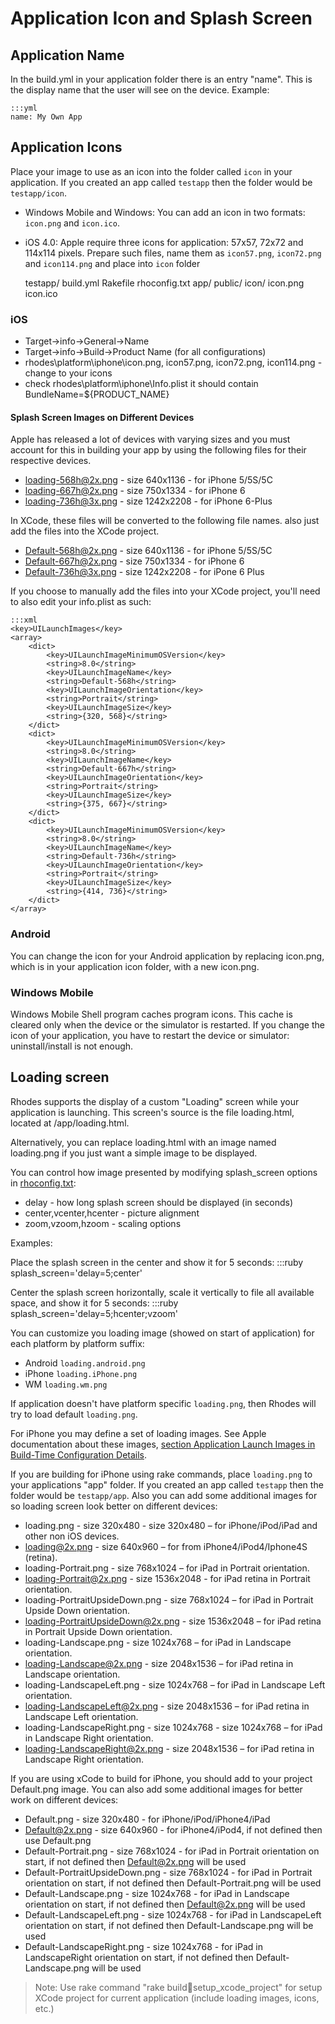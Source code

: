 # Application Icon and Splash Screen
## Application Name
In the build.yml in your application folder there is an entry "name". This is the display name that the user will see on the device. Example:

	:::yml
	name: My Own App

## Application Icons
Place your image to use as an icon into the folder called `icon` in your application. If you created an app called `testapp` then the folder would be `testapp/icon`.

* Windows Mobile and Windows: You can add an icon in two formats: `icon.png` and  `icon.ico`.
* iOS 4.0: Apple require three icons for application: 57x57, 72x72 and 114x114 pixels. Prepare such files, name them as `icon57.png`, `icon72.png` and `icon114.png` and place into `icon` folder

	testapp/
		build.yml
		Rakefile
		rhoconfig.txt
		app/
		public/
		icon/
			icon.png
			icon.ico

### iOS
* Target->info->General->Name
* Target->info->Build->Product Name (for all configurations)
* rhodes\platform\iphone\icon.png, icon57.png, icon72.png, icon114.png - change to your icons
* check rhodes\platform\iphone\Info.plist it should contain BundleName=${PRODUCT_NAME}

#### Splash Screen Images on Different Devices
Apple has released a lot of devices with varying sizes and you must account for this in building your app by using the following files for their respective devices.

* loading-568h@2x.png - size 640x1136  - for iPhone 5/5S/5C
* loading-667h@2x.png - size 750x1334  - for iPhone 6
* loading-736h@3x.png - size 1242x2208 - for iPhone 6-Plus

In XCode, these files will be converted to the following file names. also just add the files into the XCode project.

* Default-568h@2x.png - size 640x1136  - for iPhone 5/5S/5C
* Default-667h@2x.png - size 750x1334  - for iPhone 6
* Default-736h@3x.png - size 1242x2208 - for iPone 6 Plus

If you choose to manually add the files into your XCode project, you'll need to also edit your info.plist as such:

	:::xml
	<key>UILaunchImages</key>
	<array>
		<dict>
			<key>UILaunchImageMinimumOSVersion</key>
			<string>8.0</string>
			<key>UILaunchImageName</key>
			<string>Default-568h</string>
			<key>UILaunchImageOrientation</key>
			<string>Portrait</string>
			<key>UILaunchImageSize</key>
			<string>{320, 568}</string>
		</dict>
		<dict>
			<key>UILaunchImageMinimumOSVersion</key>
			<string>8.0</string>
			<key>UILaunchImageName</key>
			<string>Default-667h</string>
			<key>UILaunchImageOrientation</key>
			<string>Portrait</string>
			<key>UILaunchImageSize</key>
			<string>{375, 667}</string>
		</dict>
		<dict>
			<key>UILaunchImageMinimumOSVersion</key>
			<string>8.0</string>
			<key>UILaunchImageName</key>
			<string>Default-736h</string>
			<key>UILaunchImageOrientation</key>
			<string>Portrait</string>
			<key>UILaunchImageSize</key>
			<string>{414, 736}</string>
		</dict>
	</array>

### Android
You can change the icon for your Android application by replacing icon.png, which is in your application icon folder, with a new icon.png.

### Windows Mobile
Windows Mobile Shell program caches program icons. This cache is cleared only when the device or the simulator is restarted. If you change the icon of your application, you have to restart the device or simulator: uninstall/install is not enough.


## Loading screen
Rhodes supports the display of a custom "Loading" screen while your application is launching. This screen's source is the file loading.html, located at <application-root>/app/loading.html.

Alternatively, you can replace loading.html with an image named loading.png if you just want a simple image to be displayed.

You can control how image presented by modifying splash_screen options in [rhoconfig.txt](runtime_config#rhoconfigtxt):

* delay - how long splash screen should be displayed (in seconds)
* center,vcenter,hcenter - picture alignment
* zoom,vzoom,hzoom - scaling options

Examples:

Place the splash screen in the center and show it for 5 seconds:
	:::ruby
	splash_screen='delay=5;center'

Center the splash screen horizontally, scale it vertically to file all available space, and show it for 5 seconds:
	:::ruby
	splash_screen='delay=5;hcenter;vzoom'

You can customize you loading image (showed on start of application) for each platform by platform suffix:

* Android `loading.android.png`
* iPhone `loading.iPhone.png`
* WM `loading.wm.png`

If application doesn't have platform specific `loading.png`, then Rhodes will try to load default `loading.png`.

For iPhone you may define a set of loading images. See Apple documentation about these images, [section Application Launch Images in Build-Time Configuration Details](http://developer.apple.com/library/ios/#documentation/iPhone/Conceptual/iPhoneOSProgrammingGuide/BuildTimeConfiguration/BuildTimeConfiguration.html).

If you are building for iPhone using rake commands, place `loading.png` to your applications "app" folder. If you created an app called `testapp` then the folder would be `testapp/app`. Also you can add some additional images for so loading screen look better on different devices:

* loading.png - size 320x480 - size 320x480 – for iPhone/iPod/iPad and other non iOS devices.
* loading@2x.png - size 640x960 – for from iPhone4/iPod4/Iphone4S (retina).
* loading-Portrait.png - size 768x1024 – for iPad in Portrait orientation.
* loading-Portrait@2x.png - size 1536x2048 - for iPad retina in Portrait orientation.
* loading-PortraitUpsideDown.png - size 768x1024 – for iPad in Portrait Upside Down orientation.
* loading-PortraitUpsideDown@2x.png - size 1536x2048 – for iPad retina in Portrait Upside Down orientation.
* loading-Landscape.png - size 1024x768 – for iPad in Landscape orientation.
* loading-Landscape@2x.png - size 2048x1536 – for iPad retina in Landscape orientation.
* loading-LandscapeLeft.png - size 1024x768 – for iPad in Landscape Left orientation.
* loading-LandscapeLeft@2x.png - size 2048x1536 – for iPad retina in Landscape Left orientation.
* loading-LandscapeRight.png - size 1024x768 - size 1024x768 – for iPad in Landscape Right orientation.
* loading-LandscapeRight@2x.png - size 2048x1536 – for iPad retina in Landscape Right orientation.

If you are using xCode to build for iPhone, you should add to your project Default.png image. You can also add some additional images for better work on different devices:

* Default.png - size 320x480 - for iPhone/iPod/iPhone4/iPad
* Default@2x.png - size 640x960 - for iPhone4/iPod4, if not defined then use Default.png
* Default-Portrait.png - size 768x1024 - for iPad in Portrait orientation on start, if not defined then Default@2x.png will be used
* Default-PortraitUpsideDown.png - size 768x1024 - for iPad in Portrait orientation on start, if not defined then Default-Portrait.png will be used
* Default-Landscape.png - size 1024x768 - for iPad in Landscape orientation on start, if not defined then Default@2x.png will be used
* Default-LandscapeLeft.png - size 1024x768 - for iPad in LandscapeLeft orientation on start, if not defined then Default-Landscape.png will be used
* Default-LandscapeRight.png - size 1024x768 - for iPad in LandscapeRight orientation on start, if not defined then Default-Landscape.png will be used

> Note: Use rake command  "rake build:iphone:setup_xcode_project" for setup XCode project for current application (include loading images, icons, etc.)